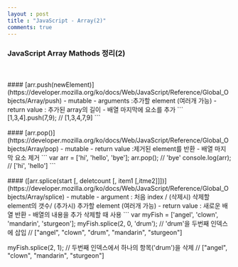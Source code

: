 ```yaml
---
layout : post
title : "JavaScript - Array(2)"
comments: true
---
```


### JavaScript Array Mathods 정리(2)
<br/>
<br/>
#### [arr.push(newElement)](https://developer.mozilla.org/ko/docs/Web/JavaScript/Reference/Global_Objects/Array/push)
- mutable
- arguments :추가할 element (여러개 가능)
- return value : 추가된 array의 길이
- 배열 마지막에 요소를 추가
```
[1,3,4].push(7,9); // [1,3,4,7,9]
```
<br/>
<br/>
#### [arr.pop()](https://developer.mozilla.org/ko/docs/Web/JavaScript/Reference/Global_Objects/Array/pop)
- mutable
- return value :제거된 element를 반환
- 배열 마지막 요소 제거
```
var arr = ['hi', 'hello', 'bye'];
arr.pop(); // 'bye'
console.log(arr); // ['hi', 'hello']
```
<br/>
<br/>
#### ([arr.splice(start [, deletcount [, item1 [,itme2]]])](https://developer.mozilla.org/ko/docs/Web/JavaScript/Reference/Global_Objects/Array/splice)
- mutable
- argument : 처음 index / (삭제시) 삭제할 element의 갯수/ (추가시) 추가할 element (여러개 가능)
- return value : 새로운 배열 반환
- 배열의 내용을 추가 삭제할 때 사용
```
var myFish = ['angel', 'clown', 'mandarin', 'sturgeon'];
myFish.splice(2, 0, 'drum'); // 'drum'을 두번째 인덱스에 삽입
// ["angel", "clown", "drum", "mandarin", "sturgeon"]

myFish.splice(2, 1); // 두번째 인덱스에서 하나의 항목('drum')을 삭제
// ["angel", "clown", "mandarin", "sturgeon"]
```
